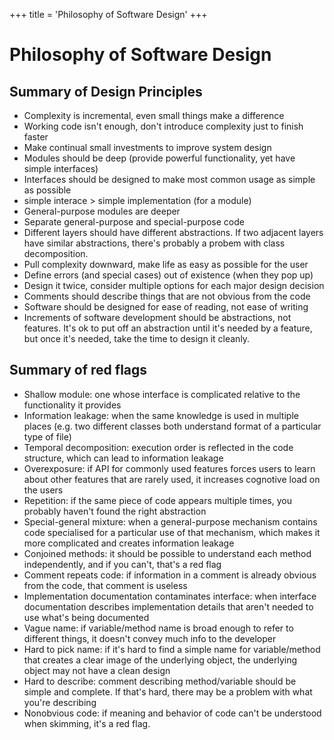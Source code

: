 +++
title = 'Philosophy of Software Design'
+++
# Philosophy of Software Design
## Summary of Design Principles
- Complexity is incremental, even small things make a difference
- Working code isn't enough, don't introduce complexity just to finish faster
- Make continual small investments to improve system design
- Modules should be deep (provide powerful functionality, yet have simple interfaces)
- Interfaces should be designed to make most common usage as simple as possible
- simple interace > simple implementation (for a module)
- General-purpose modules are deeper
- Separate general-purpose and special-purpose code
- Different layers should have different abstractions. If two adjacent layers have similar abstractions, there's probably a probem with class decomposition.
- Pull complexity downward, make life as easy as possible for the user
- Define errors (and special cases) out of existence (when they pop up)
- Design it twice, consider multiple options for each major design decision
- Comments should describe things that are not obvious from the code
- Software should be designed for ease of reading, not ease of writing
- Increments of software development should be abstractions, not features. It's ok to put off an abstraction until it's needed by a feature, but once it's needed, take the time to design it cleanly.

## Summary of red flags
- Shallow module: one whose interface is complicated relative to the functionality it provides
- Information leakage: when the same knowledge is used in multiple places (e.g. two different classes both understand format of a particular type of file)
- Temporal decomposition: execution order is reflected in the code structure, which can lead to information leakage
- Overexposure: if API for commonly used features forces users to learn about other features that are rarely used, it increases cognotive load on the users
- Repetition: if the same piece of code appears multiple times, you probably haven't found the right abstraction
- Special-general mixture: when a general-purpose mechanism contains code specialised for a particular use of that mechanism, which makes it more complicated and creates information leakage
- Conjoined methods: it should be possible to understand each method independently, and if you can't, that's a red flag
- Comment repeats code: if information in a comment is already obvious from the code, that comment is useless
- Implementation documentation contaminates interface: when interface documentation describes implementation details that aren't needed to use what's being documented
- Vague name: if variable/method name is broad enough to refer to different things, it doesn't convey much info to the developer
- Hard to pick name: if it's hard to find a simple name for variable/method that creates a clear image of the underlying object, the underlying object may not have a clean design
- Hard to describe: comment describing method/variable should be simple and complete. If that's hard, there may be a problem with what you're describing
- Nonobvious code: if meaning and behavior of code can't be understood when skimming, it's a red flag.
